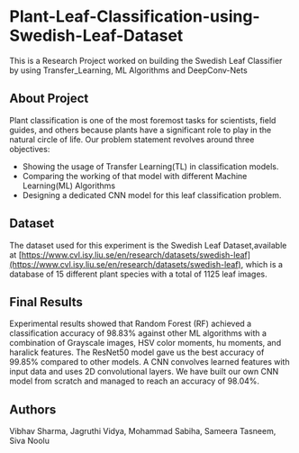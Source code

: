 # Plant-Leaf-Classification-using-Swedish-Leaf-Dataset
This is a Research Project worked on building the Swedish Leaf Classifier by using Transfer_Learning, ML Algorithms and DeepConv-Nets 



## About Project
Plant classification is one of the most foremost tasks for scientists, field guides, and others because plants have a significant role to play in the natural circle of life.
Our problem statement revolves around three objectives:
- Showing the usage of Transfer Learning(TL) in classification models.  
- Comparing the working of that model with different Machine Learning(ML) Algorithms  
- Designing a dedicated CNN model for this leaf classification problem.    

## Dataset  
The dataset used for this experiment is the Swedish Leaf Dataset,available at [https://www.cvl.isy.liu.se/en/research/datasets/swedish-leaf](https://www.cvl.isy.liu.se/en/research/datasets/swedish-leaf), which is a database of 15 different plant species with a total of 1125 leaf images.

## Final Results
Experimental results showed that Random Forest (RF) achieved a classification accuracy of 98.83% against other ML algorithms with a combination of Grayscale images, HSV color moments, hu moments, and haralick features. The ResNet50 model gave us the best accuracy of 99.85% compared to other models. A CNN convolves learned features with input data and uses 2D convolutional layers. We have built our own CNN model from scratch and managed to reach an accuracy of 98.04%. 

## Authors
Vibhav Sharma, Jagruthi Vidya, Mohammad Sabiha, Sameera Tasneem, Siva Noolu
